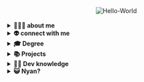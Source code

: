 <div align= "center"> 
<img src="https://miro.medium.com/max/1400/1*jB76MLZjiNhGSQQvxm7LSQ.gif" alt="Hello-World">
<br>
<br>
</div>

<details>
  <summary><strong>🙋🏻‍♂️ about me</strong></summary>
<div>
    <h2 align="center">🙌🏻 Hey! I'm Eduardo Guilherme Berté</h2>
    <p>🧬 24y</p>
    <p>🏡 Living in Curitiba-Brazil</p>
    <p>🤸‍♂️ Hobbies: Games, lisen to music and skating </p>
</div>
</details>

<details>
  <summary><strong>👽 connect with me</strong></summary>
<div>
  <samp>
    <h2 align="center">🛸 You can reach me by</h2>
    <p align="center">
      <a target="_blank" href="https://www.linkedin.com/in/eduardo-berte/"><img align="center"
         src="https://img.shields.io/badge/linkedin-%231DA1F2.svg?style=for-the-badge&logo=linkedin&logoColor=white"
         alt="azzar" height="30"/></a>
          <a target="_blank" href="https://mailto:duduberte@hotmail.com"><img align="center"
         src="https://img.shields.io/badge/hotmail-EA4335.svg?style=for-the-badge&logo=gmail&logoColor=white"
         alt="azzar" height="30"/></a>
    </p>
    <p align="center">
      <a target="_blank" href="https://wa.me/+5541991752796"><img align="center"
         src="https://img.shields.io/badge/whatsapp-4B7F1.svg?style=for-the-badge&logo=whatsapp&logoColor=white"
         alt="azzar" height="30"/></a>
      <br>
    </p>
  </samp>
</div>
</details>

<details>
  <summary><strong>🎓 Degree</strong></summary>
<div>
<h2 align="center">👨‍🎓 Academic and professional degrees</h2>
    <p>💻 On course: System Analysis and Development, on <a href="https://www.opet.com.br/"> Opet-PR</a>. Actualy learning Back-End</p>
    <p>☕️ Barista</p>
    <p>🍸 Bartender</p>
</div>
</details>

<details>
  <summary><strong>📚 Projects</strong></summary>
<div>
<h2 align="center">📁 Projects developeds and posted in my GitHub</h2>
    <p>📝Paginá de recados em React - <a href="https://github.com/eduardoberte/projeto-final-react">https://projeto-final-react-three.vercel.app/<a/>. </p>
    <p>📝 Vaporwave Notes - <a href="https://github.com/eduardoberte/Pagina-de-recados">https://vaporwave-notes.vercel.app/</a>.</p>
    <p>💻 Nikel - <a href="https://github.com/eduardoberte/nikel.git">https://github.com/eduardoberte/nikel.git</a>.</p>
    <p>👘 Kimetsu Cards - <a href="https://eduardoberte.github.io/Projeto-kimetsuNoCards/">https://eduardoberte.github.io/Projeto-kimetsuNoCards/</a>.</p>
    <p>💡 JS logic game - <a href="https://github.com/eduardoberte/JogoSimplesDeLogicaJS.git">https://github.com/eduardoberte/JogoSimplesDeLogicaJS.git</a>.</p>
    <p></p>
</div>
</details>

<details>
  <summary><strong>👨‍💻 Dev knowledge</strong></summary>
<div>
<h2 align="center">👾 Languages and Tools:</h2>
<p align="center"> 
    <a target="_blank" href="https://www.w3.org/html/" rel="noreferrer"><img src="https://raw.githubusercontent.com/devicons/devicon/master/icons/html5/html5-original-wordmark.svg" alt="html5" width="40" height="40" /> </a>
    <a target="_blank" href="https://www.w3schools.com/css/" rel="noreferrer"><img src="https://raw.githubusercontent.com/devicons/devicon/master/icons/css3/css3-original-wordmark.svg" alt="css3"
      width="40" height="40" /> </a>  
    <a target="_blank" href="https://getbootstrap.com" rel="noreferrer"> <img src="https://raw.githubusercontent.com/devicons/devicon/master/icons/bootstrap/bootstrap-plain-wordmark.svg" alt="bootstrap" width="40" height="40" /> </a>
    <a target="_blank" href="https://developer.mozilla.org/en-US/docs/Web/JavaScript" rel="noreferrer"> <img src="https://raw.githubusercontent.com/devicons/devicon/master/icons/javascript/javascript-original.svg" alt="javascript" width="40" height="40" /> </a> 
    <a target="_blank" href="https://nodejs.org" rel="noreferrer"> <img src="https://raw.githubusercontent.com/devicons/devicon/master/icons/nodejs/nodejs-original-wordmark.svg" alt="nodejs" width="40" height="40" /> </a> 
    <a target="_blank" href="https://reactjs.org/" rel="noreferrer"> <img src="https://raw.githubusercontent.com/devicons/devicon/master/icons/react/react-original-wordmark.svg" alt="react" width="40" height="40" /> </a> 
    <a target="_blank" href="https://git-scm.com/" rel="noreferrer"> <img src="https://raw.githubusercontent.com/devicons/devicon/master/icons/git/git-original.svg" alt="git" width="40" height="40" /> </a> 
    <a target="_blank" href="https://github.com/" rel="noreferrer"> <img src="https://raw.githubusercontent.com/devicons/devicon/master/icons/github/github-original.svg" alt="github" width="40" height="40" /> </a> 
    <a target="_blank" href="https://www.python.org/" rel="noreferrer"><img src="https://raw.githubusercontent.com/devicons/devicon/master/icons/python/python-original-wordmark.svg" alt="html5" width="40" height="40" /> </a>
</p>
</div>
</details>
<details>
  <summary><strong>😺 Nyan?</strong></summary>
<a target="_blank" href="https://www.nyan.cat/#"><img width="100%" alt="Nyan-Cat!" src="https://thumbs.gfycat.com/LegalNaturalBear-size_restricted.gif" /></a>
</details>
